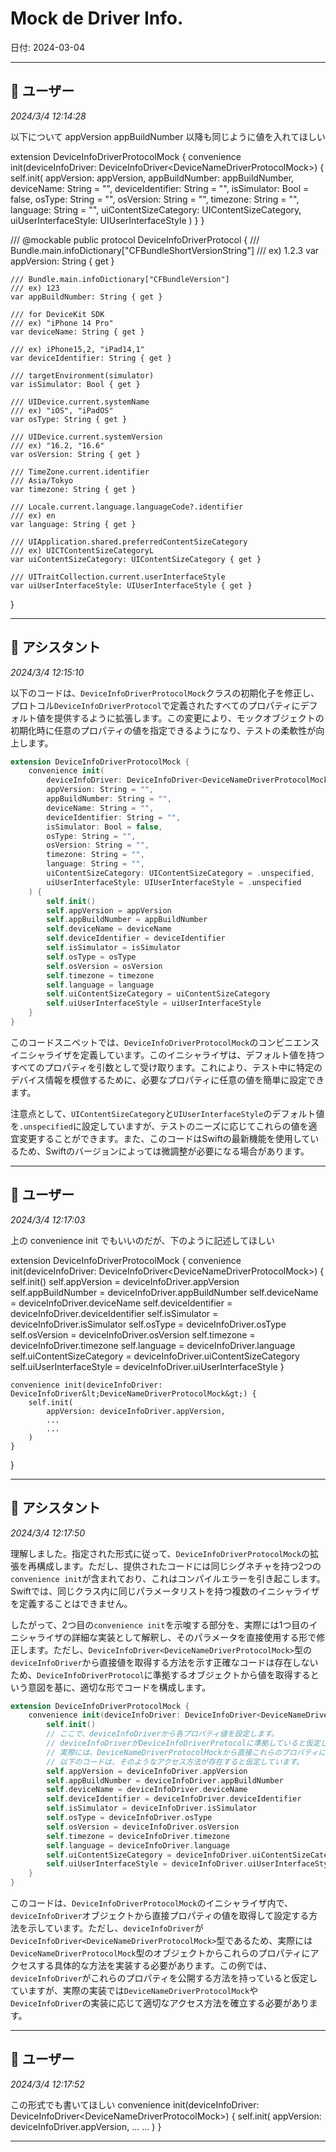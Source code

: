 # Mock de Driver Info.

日付: 2024-03-04

---

## 👤 ユーザー
*2024/3/4 12:14:28*

以下について appVersion appBuildNumber 以降も同じように値を入れてほしい

extension DeviceInfoDriverProtocolMock {
    convenience init(deviceInfoDriver: DeviceInfoDriver&lt;DeviceNameDriverProtocolMock&gt;) {
        self.init(
            appVersion: appVersion, appBuildNumber: appBuildNumber, deviceName: String = "", deviceIdentifier: String = "", isSimulator: Bool = false, osType: String = "", osVersion: String = "", timezone: String = "", language: String = "", uiContentSizeCategory: UIContentSizeCategory, uiUserInterfaceStyle: UIUserInterfaceStyle
        )
    }
}

/// @mockable
public protocol DeviceInfoDriverProtocol {
    /// Bundle.main.infoDictionary["CFBundleShortVersionString"]
    /// ex) 1.2.3
    var appVersion: String { get }

    /// Bundle.main.infoDictionary["CFBundleVersion"]
    /// ex) 123
    var appBuildNumber: String { get }

    /// for DeviceKit SDK
    /// ex) "iPhone 14 Pro"
    var deviceName: String { get }

    /// ex) iPhone15,2, "iPad14,1"
    var deviceIdentifier: String { get }
    
    /// targetEnvironment(simulator)
    var isSimulator: Bool { get }
    
    /// UIDevice.current.systemName
    /// ex) "iOS", "iPadOS"
    var osType: String { get }

    /// UIDevice.current.systemVersion
    /// ex) "16.2, "16.6"
    var osVersion: String { get }

    /// TimeZone.current.identifier
    /// Asia/Tokyo
    var timezone: String { get }

    /// Locale.current.language.languageCode?.identifier
    /// ex) en
    var language: String { get }
    
    /// UIApplication.shared.preferredContentSizeCategory
    /// ex) UICTContentSizeCategoryL
    var uiContentSizeCategory: UIContentSizeCategory { get }

    /// UITraitCollection.current.userInterfaceStyle
    var uiUserInterfaceStyle: UIUserInterfaceStyle { get }
}

---

## 🤖 アシスタント
*2024/3/4 12:15:10*

以下のコードは、`DeviceInfoDriverProtocolMock`クラスの初期化子を修正し、プロトコル`DeviceInfoDriverProtocol`で定義されたすべてのプロパティにデフォルト値を提供するように拡張します。この変更により、モックオブジェクトの初期化時に任意のプロパティの値を指定できるようになり、テストの柔軟性が向上します。

```swift
extension DeviceInfoDriverProtocolMock {
    convenience init(
        deviceInfoDriver: DeviceInfoDriver<DeviceNameDriverProtocolMock>,
        appVersion: String = "",
        appBuildNumber: String = "",
        deviceName: String = "",
        deviceIdentifier: String = "",
        isSimulator: Bool = false,
        osType: String = "",
        osVersion: String = "",
        timezone: String = "",
        language: String = "",
        uiContentSizeCategory: UIContentSizeCategory = .unspecified,
        uiUserInterfaceStyle: UIUserInterfaceStyle = .unspecified
    ) {
        self.init()
        self.appVersion = appVersion
        self.appBuildNumber = appBuildNumber
        self.deviceName = deviceName
        self.deviceIdentifier = deviceIdentifier
        self.isSimulator = isSimulator
        self.osType = osType
        self.osVersion = osVersion
        self.timezone = timezone
        self.language = language
        self.uiContentSizeCategory = uiContentSizeCategory
        self.uiUserInterfaceStyle = uiUserInterfaceStyle
    }
}
```

このコードスニペットでは、`DeviceInfoDriverProtocolMock`のコンビニエンスイニシャライザを定義しています。このイニシャライザは、デフォルト値を持つすべてのプロパティを引数として受け取ります。これにより、テスト中に特定のデバイス情報を模倣するために、必要なプロパティに任意の値を簡単に設定できます。

注意点として、`UIContentSizeCategory`と`UIUserInterfaceStyle`のデフォルト値を`.unspecified`に設定していますが、テストのニーズに応じてこれらの値を適宜変更することができます。また、このコードはSwiftの最新機能を使用しているため、Swiftのバージョンによっては微調整が必要になる場合があります。

---

## 👤 ユーザー
*2024/3/4 12:17:03*

上の convenience init でもいいのだが、下のように記述してほしい

extension DeviceInfoDriverProtocolMock {
    convenience init(deviceInfoDriver: DeviceInfoDriver&lt;DeviceNameDriverProtocolMock&gt;) {
        self.init()
        self.appVersion = deviceInfoDriver.appVersion
        self.appBuildNumber = deviceInfoDriver.appBuildNumber
        self.deviceName = deviceInfoDriver.deviceName
        self.deviceIdentifier = deviceInfoDriver.deviceIdentifier
        self.isSimulator = deviceInfoDriver.isSimulator
        self.osType = deviceInfoDriver.osType
        self.osVersion = deviceInfoDriver.osVersion
        self.timezone = deviceInfoDriver.timezone
        self.language = deviceInfoDriver.language
        self.uiContentSizeCategory = deviceInfoDriver.uiContentSizeCategory
        self.uiUserInterfaceStyle = deviceInfoDriver.uiUserInterfaceStyle
    }
    
    convenience init(deviceInfoDriver: DeviceInfoDriver&lt;DeviceNameDriverProtocolMock&gt;) {
        self.init(
            appVersion: deviceInfoDriver.appVersion,
            ...
            ...
        )
    }
}

---

## 🤖 アシスタント
*2024/3/4 12:17:50*

理解しました。指定された形式に従って、`DeviceInfoDriverProtocolMock`の拡張を再構成します。ただし、提供されたコードには同じシグネチャを持つ2つの`convenience init`が含まれており、これはコンパイルエラーを引き起こします。Swiftでは、同じクラス内に同じパラメータリストを持つ複数のイニシャライザを定義することはできません。

したがって、2つ目の`convenience init`を示唆する部分を、実際には1つ目のイニシャライザの詳細な実装として解釈し、そのパラメータを直接使用する形で修正します。ただし、`DeviceInfoDriver<DeviceNameDriverProtocolMock>`型の`deviceInfoDriver`から直接値を取得する方法を示す正確なコードは存在しないため、`DeviceInfoDriverProtocol`に準拠するオブジェクトから値を取得するという意図を基に、適切な形でコードを構成します。

```swift
extension DeviceInfoDriverProtocolMock {
    convenience init(deviceInfoDriver: DeviceInfoDriver<DeviceNameDriverProtocolMock>) {
        self.init()
        // ここで、deviceInfoDriverから各プロパティ値を設定します。
        // deviceInfoDriverがDeviceInfoDriverProtocolに準拠していると仮定しています。
        // 実際には、DeviceNameDriverProtocolMockから直接これらのプロパティにアクセスする方法を提供する必要があります。
        // 以下のコードは、そのようなアクセス方法が存在すると仮定しています。
        self.appVersion = deviceInfoDriver.appVersion
        self.appBuildNumber = deviceInfoDriver.appBuildNumber
        self.deviceName = deviceInfoDriver.deviceName
        self.deviceIdentifier = deviceInfoDriver.deviceIdentifier
        self.isSimulator = deviceInfoDriver.isSimulator
        self.osType = deviceInfoDriver.osType
        self.osVersion = deviceInfoDriver.osVersion
        self.timezone = deviceInfoDriver.timezone
        self.language = deviceInfoDriver.language
        self.uiContentSizeCategory = deviceInfoDriver.uiContentSizeCategory
        self.uiUserInterfaceStyle = deviceInfoDriver.uiUserInterfaceStyle
    }
}
```

このコードは、`DeviceInfoDriverProtocolMock`のイニシャライザ内で、`deviceInfoDriver`オブジェクトから直接プロパティの値を取得して設定する方法を示しています。ただし、`deviceInfoDriver`が`DeviceInfoDriver<DeviceNameDriverProtocolMock>`型であるため、実際には`DeviceNameDriverProtocolMock`型のオブジェクトからこれらのプロパティにアクセスする具体的な方法を実装する必要があります。この例では、`deviceInfoDriver`がこれらのプロパティを公開する方法を持っていると仮定していますが、実際の実装では`DeviceNameDriverProtocolMock`や`DeviceInfoDriver`の実装に応じて適切なアクセス方法を確立する必要があります。

---

## 👤 ユーザー
*2024/3/4 12:17:52*

この形式でも書いてほしい
    convenience init(deviceInfoDriver: DeviceInfoDriver&lt;DeviceNameDriverProtocolMock&gt;) {
        self.init(
            appVersion: deviceInfoDriver.appVersion,
            ...
            ...
        )
    }

---
